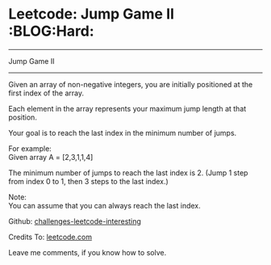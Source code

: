 # Leetcode: Jump Game II     :BLOG:Hard:


---

Jump Game II  

---

Given an array of non-negative integers, you are initially positioned at the first index of the array.  

Each element in the array represents your maximum jump length at that position.  

Your goal is to reach the last index in the minimum number of jumps.  

For example:  
Given array A = [2,3,1,1,4]  

The minimum number of jumps to reach the last index is 2. (Jump 1 step from index 0 to 1, then 3 steps to the last index.)  

Note:  
You can assume that you can always reach the last index.  

Github: [challenges-leetcode-interesting](https://github.com/DennyZhang/challenges-leetcode-interesting/tree/master/jump-game-ii)  

Credits To: [leetcode.com](https://leetcode.com/problems/jump-game-ii/description/)  

Leave me comments, if you know how to solve.